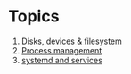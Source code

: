 # Topics
1. [Disks, devices & filesystem](./topics/disk-and-fs-management.md)
2. [Process management](./proccess-management.md)
3. [systemd and services](./systedmd-and-services.md)
